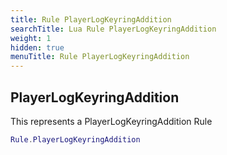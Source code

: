 ```yaml
---
title: Rule PlayerLogKeyringAddition
searchTitle: Lua Rule PlayerLogKeyringAddition
weight: 1
hidden: true
menuTitle: Rule PlayerLogKeyringAddition
---
```

## PlayerLogKeyringAddition

This represents a PlayerLogKeyringAddition Rule
```lua
Rule.PlayerLogKeyringAddition
```
